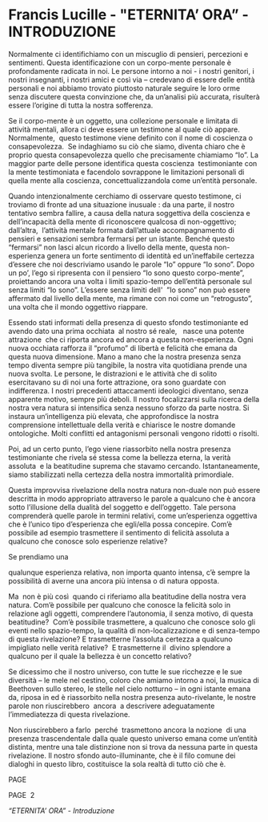 # Francis Lucille - "ETERNITA’  ORA” - INTRODUZIONE

Normalmente ci identifichiamo con un miscuglio di pensieri, percezioni e sentimenti. Questa identificazione con un corpo-mente personale &egrave; profondamente radicata in noi. Le persone intorno a noi - i nostri genitori, i nostri insegnanti, i nostri amici e cos&igrave; via &ndash; credevano di essere delle entit&agrave; personali e noi abbiamo trovato piuttosto naturale seguire le loro orme senza discutere questa convinzione che, da un&rsquo;analisi pi&ugrave; accurata, risulter&agrave; essere l&rsquo;origine di tutta la nostra sofferenza.

Se il corpo-mente &egrave; un oggetto, una collezione personale e limitata di attivit&agrave; mentali, allora ci deve essere un testimone al quale ci&ograve; appare. Normalmente,&nbsp; questo testimone viene definito con il nome di coscienza o consapevolezza.&nbsp; Se indaghiamo su ci&ograve; che siamo, diventa chiaro che &egrave; proprio questa consapevolezza quello che precisamente chiamiamo &ldquo;Io&rdquo;. La maggior parte delle persone identifica questa coscienza&nbsp; testimoniante con la mente testimoniata e facendolo sovrappone le limitazioni personali di quella mente alla coscienza, concettualizzandola come un&rsquo;entit&agrave; personale.&nbsp;

Quando intenzionalmente cerchiamo di osservare questo testimone, ci troviamo di fronte ad una situazione inusuale : da una parte, il nostro tentativo sembra fallire, a causa della natura soggettiva della coscienza e dell&rsquo;incapacit&agrave; della mente di riconoscere qualcosa di non-oggettivo; dall&rsquo;altra,&nbsp; l&rsquo;attivit&agrave; mentale formata dall&rsquo;attuale accompagnamento di pensieri e sensazioni sembra fermarsi per un istante. Bench&eacute; questo &ldquo;fermarsi&rdquo; non lasci alcun ricordo a livello della mente, questa non-esperienza genera un forte sentimento di identit&agrave; ed un&rsquo;ineffabile certezza d&rsquo;essere che noi descriviamo usando le parole &ldquo;Io&rdquo; oppure &ldquo;Io sono&rdquo;. Dopo un po&rsquo;, l&rsquo;ego si ripresenta con il pensiero &ldquo;Io sono questo corpo-mente&rdquo;, proiettando ancora una volta i limiti spazio-tempo dell&rsquo;entit&agrave; personale sul senza limiti &ldquo;Io sono&rdquo;. L&rsquo;essere senza limiti dell'&nbsp; &rdquo;Io sono&rdquo; non pu&ograve; essere affermato dal livello della mente, ma rimane con noi come un &ldquo;retrogusto&rdquo;, una volta che il mondo oggettivo riappare.

Essendo stati informati della presenza di questo sfondo testimoniante ed avendo dato una prima occhiata&nbsp; al nostro s&eacute; reale, &nbsp; nasce una potente attrazione&nbsp; che ci riporta ancora ed ancora a questa non-esperienza. Ogni nuova occhiata rafforza il &ldquo;profumo&rdquo; di libert&agrave; e felicit&agrave; che emana da questa nuova dimensione. Mano a mano che la nostra presenza senza tempo diventa sempre pi&ugrave; tangibile, la nostra vita quotidiana prende una nuova svolta. Le persone, le distrazioni e le attivit&agrave; che di solito esercitavano su di noi una forte attrazione, ora sono guardate con indifferenza. I nostri precedenti attaccamenti ideologici diventano, senza apparente motivo, sempre pi&ugrave; deboli. Il nostro focalizzarsi sulla ricerca della nostra vera natura si intensifica senza nessuno sforzo da parte nostra. Si instaura un&rsquo;intelligenza pi&ugrave; elevata, che approfondisce la nostra comprensione intellettuale della verit&agrave; e chiarisce le nostre domande ontologiche. Molti conflitti ed antagonismi personali vengono ridotti o risolti.

Poi, ad un certo punto, l&rsquo;ego viene riassorbito nella nostra presenza testimoniante che rivela s&eacute; stessa come la bellezza eterna, la verit&agrave; assoluta&nbsp; e la beatitudine suprema che stavamo cercando. Istantaneamente, siamo stabilizzati nella certezza della nostra immortalit&agrave; primordiale.

Questa improvvisa rivelazione della nostra natura non-duale non pu&ograve; essere descritta in modo appropriato attraverso le parole a qualcuno che &egrave; ancora sotto l&rsquo;illusione della dualit&agrave; del soggetto e dell&rsquo;oggetto. Tale persona comprender&agrave; quelle parole in termini relativi, come un&rsquo;esperienza oggettiva che &egrave; l&rsquo;unico tipo d&rsquo;esperienza che egli/ella possa concepire. Com&rsquo;&egrave; possibile ad esempio trasmettere il sentimento di felicit&agrave; assoluta a qualcuno che conosce solo esperienze relative?&nbsp;
 
Se prendiamo una
 
qualunque esperienza relativa, non importa quanto intensa, c&rsquo;&egrave; sempre la possibilit&agrave; di averne una ancora pi&ugrave; intensa o di natura opposta.
 
Ma&nbsp; non &egrave; pi&ugrave; cos&igrave;&nbsp; quando ci riferiamo alla beatitudine della nostra vera natura. Com&rsquo;&egrave; possibile per qualcuno che conosce la felicit&agrave; solo in relazione agli oggetti, comprendere l&rsquo;autonomia, il senza motivo, di questa beatitudine?&nbsp; Com&rsquo;&egrave; possibile trasmettere, a qualcuno che conosce solo gli eventi nello spazio-tempo, la qualit&agrave; di non-localizzazione e di senza-tempo di questa rivelazione? E trasmetterne l&rsquo;assoluta certezza a qualcuno impigliato nelle verit&agrave; relative?&nbsp; E trasmetterne il&nbsp; divino splendore a qualcuno per il quale la bellezza &egrave; un concetto relativo?

Se dicessimo che il nostro universo, con tutte le sue ricchezze e le sue diversit&agrave; &ndash; le mele nel cestino, coloro che amiamo intorno a noi, la musica di Beethoven sullo stereo, le stelle nel cielo notturno &ndash; in ogni istante emana da, riposa in ed &egrave; riassorbito nella nostra presenza auto-rivelante, le nostre parole non riuscirebbero&nbsp; ancora&nbsp; a descrivere adeguatamente l&rsquo;immediatezza di questa rivelazione.

Non riuscirebbero a farlo&nbsp; perch&eacute;&nbsp; trasmettono ancora la nozione&nbsp; di una presenza trascendentale dalla quale questo universo emana come un&rsquo;entit&agrave; distinta, mentre una tale distinzione non si trova da nessuna parte in questa rivelazione. Il nostro sfondo auto-illuminante, che &egrave; il filo comune dei dialoghi in questo libro, costituisce la sola realt&agrave; di tutto ci&ograve; che &egrave;.

PAGE &nbsp;

PAGE&nbsp; 2

_&ldquo;ETERNITA&rsquo; ORA&rdquo; - Introduzione_

